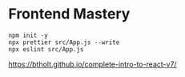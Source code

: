 # Frontend Mastery

```shell
npm init -y
npx prettier src/App.js --write
npx eslint src/App.js
```

https://btholt.github.io/complete-intro-to-react-v7/
